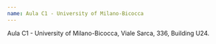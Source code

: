 ```yaml
---
name: Aula C1 - University of Milano-Bicocca
---
```


Aula C1 - University of Milano-Bicocca, Viale Sarca, 336, Building U24.
